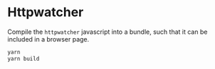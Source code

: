# Httpwatcher

Compile the `httpwatcher` javascript into a bundle, such that it can be included
in a browser page.

```sh
yarn
yarn build
```
